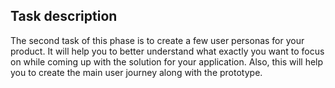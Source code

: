 ## Task description
The second task of this phase is to create a few user personas for your product. It will help you to better understand what exactly you want to focus on while coming up with the solution for your application. Also, this will help you to create the main user journey along with the prototype.
